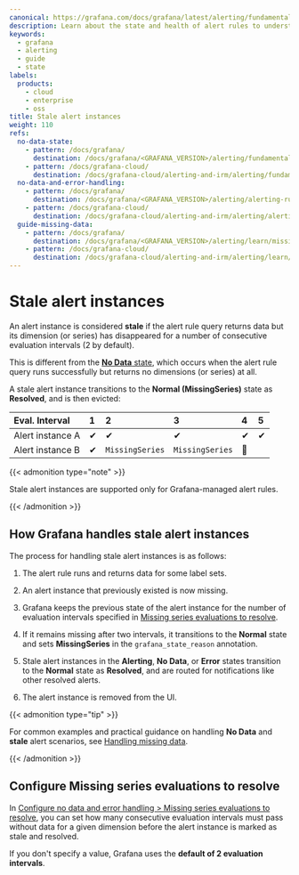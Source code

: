 ```yaml
---
canonical: https://grafana.com/docs/grafana/latest/alerting/fundamentals/alert-rule-evaluation/stale-alert-instances/
description: Learn about the state and health of alert rules to understand several key status indicators about your alerts
keywords:
  - grafana
  - alerting
  - guide
  - state
labels:
  products:
    - cloud
    - enterprise
    - oss
title: Stale alert instances
weight: 110
refs:
  no-data-state:
    - pattern: /docs/grafana/
      destination: /docs/grafana/<GRAFANA_VERSION>/alerting/fundamentals/alert-rule-evaluation/state-and-health/#no-data-state
    - pattern: /docs/grafana-cloud/
      destination: /docs/grafana-cloud/alerting-and-irm/alerting/fundamentals/alert-rule-evaluation/state-and-health/#no-data-state
  no-data-and-error-handling:
    - pattern: /docs/grafana/
      destination: /docs/grafana/<GRAFANA_VERSION>/alerting/alerting-rules/create-grafana-managed-rule/#configure-no-data-and-error-handling
    - pattern: /docs/grafana-cloud/
      destination: /docs/grafana-cloud/alerting-and-irm/alerting/alerting-rules/create-grafana-managed-rule/#configure-no-data-and-error-handling
  guide-missing-data:
    - pattern: /docs/grafana/
      destination: /docs/grafana/<GRAFANA_VERSION>/alerting/learn/missing-data/
    - pattern: /docs/grafana-cloud/
      destination: /docs/grafana-cloud/alerting-and-irm/alerting/learn/missing-data/
---
```


# Stale alert instances

An alert instance is considered **stale** if the alert rule query returns data but its dimension (or series) has disappeared for a number of consecutive evaluation intervals (2 by default).

This is different from the [**No Data** state](ref:no-data-state), which occurs when the alert rule query runs successfully but returns no dimensions (or series) at all.

A stale alert instance transitions to the **Normal (MissingSeries)** state as **Resolved**, and is then evicted:

| Eval. Interval   | 1   | 2               | 3               | 4   | 5   |
| :--------------- | :-- | :-------------- | :-------------- | :-- | :-- |
| Alert instance A | ✔  | ✔              | ✔              | ✔  | ✔  |
| Alert instance B | ✔  | `MissingSeries` | `MissingSeries` | ️📩 |     |

{{< admonition type="note" >}}

Stale alert instances are supported only for Grafana-managed alert rules.

{{< /admonition  >}}

## How Grafana handles stale alert instances

The process for handling stale alert instances is as follows:

1. The alert rule runs and returns data for some label sets.

1. An alert instance that previously existed is now missing.

1. Grafana keeps the previous state of the alert instance for the number of evaluation intervals specified in [Missing series evaluations to resolve](#configure-missing-series-evaluations-to-resolve).

1. If it remains missing after two intervals, it transitions to the **Normal** state and sets **MissingSeries** in the `grafana_state_reason` annotation.

1. Stale alert instances in the **Alerting**, **No Data**, or **Error** states transition to the **Normal** state as **Resolved**, and are routed for notifications like other resolved alerts.

1. The alert instance is removed from the UI.

{{< admonition type="tip" >}}

For common examples and practical guidance on handling **No Data** and **stale** alert scenarios, see [Handling missing data](ref:guide-missing-data).

{{< /admonition  >}}

## Configure Missing series evaluations to resolve

In [Configure no data and error handling > Missing series evaluations to resolve](ref:no-data-and-error-handling), you can set how many consecutive evaluation intervals must pass without data for a given dimension before the alert instance is marked as stale and resolved.

If you don't specify a value, Grafana uses the **default of 2 evaluation intervals**.
